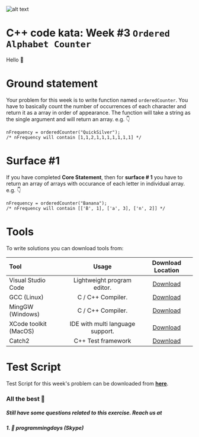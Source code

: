 ![alt text](http://programmingdays.com/img/62c218d0-fda7-4dd2-b49f-8628130c4c8f.png "programmingDays")

# C++ code kata: Week #3 `Ordered Alphabet Counter`

Hello &#x1F44B;

# Ground statement

Your problem for this week is to write function named `orderedCounter`. You have to basically count the number of occurrences of each character and return it as a array in order of appearance.
The function will take a string as the single argument and will return an array. e.g. &#x1F447;

```
nFrequency = orderedCounter("QuickSilver");
/* nFrequency will contain [1,1,2,1,1,1,1,1,1,1] */
```

# Surface #1

If you have completed **Core Statement**, then for **surface # 1**  you have to return an array of arrays with occurance of each letter in individual array. e.g. &#x1F447;

```
nFrequency = orderedCounter("Banana");
/* nFrequency will contain [['B', 1], ['a', 3], ['n', 2]] */
```

# Tools 
To write solutions you can download tools from:

| Tool | Usage | Download Location |
|:-----|:-----:|:-----------------:|
|Visual Studio Code |Lightweight program editor. |[Download](https://code.visualstudio.com/download)|
|GCC (Linux)|C / C++ Compiler.|[Download](https://gcc.gnu.org/)|
|MingGW (Windows)| C / C++ Compiler.|[Download](http://www.mingw.org/)|
|XCode toolkit (MacOS)| IDE with multi language support.|[Download](https://developer.apple.com/xcode/)|
|Catch2|C++ Test framework|[Download](https://github.com/catchorg/Catch2)| 

# Test Script 
Test Script for this week's problem can be downloaded from **[here]()**.

### All the best &#x1F91E;


##### _Still have some questions related to this exercise. Reach us at_
#####  1. &#x1F4AC; programmingdays (Skype)